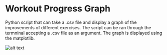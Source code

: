 # Workout Progress Graph

Python script that can take a .csv file and display a graph of the improvements of different exercises. The script can be ran through the termninal accepting a .csv file as an argument. The graph is displayed using the matplotlib. 

![alt text](https://github.com/[username]/[reponame]/blob/[branch]/image.jpg?raw=true)
